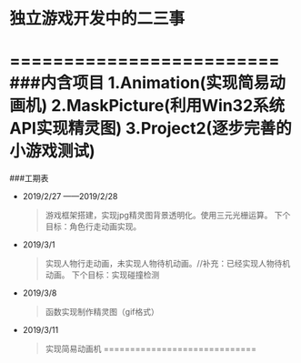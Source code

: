 # 独立游戏开发中的二三事
=========================
###内含项目
1.Animation(实现简易动画机)
2.MaskPicture(利用Win32系统API实现精灵图)
3.Project2(逐步完善的小游戏测试)
==========================
###工期表
* 2019/2/27 ——2019/2/28
    >游戏框架搭建，实现jpg精灵图背景透明化。使用三元光栅运算。
    >下个目标：角色行走动画实现。
* 2019/3/1
    >实现人物行走动画，未实现人物待机动画。//补充：已经实现人物待机动画。
    >下个目标：实现碰撞检测
* 2019/3/8
    >函数实现制作精灵图（gif格式）
* 2019/3/11
    >实现简易动画机
=============================
    